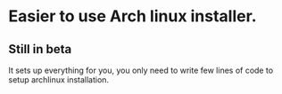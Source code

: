 # Easier to use Arch linux installer.
## Still in beta

It sets up everything for you, you only need to write few lines of code to setup archlinux installation.
